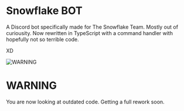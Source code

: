 # Snowflake BOT
A Discord bot specifically made for The Snowflake Team. Mostly out of curiousity.
Now rewritten in TypeScript with a command handler with hopefully not so terrible code.

XD

![WARNING](https://c.tenor.com/tDau9a7i5hwAAAAi/alert-siren.gif)
# WARNING
You are now looking at outdated code. Getting a full rework soon.
